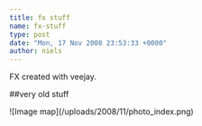 ```yaml
---
title: fx stuff
name: fx-stuff
type: post
date: "Mon, 17 Nov 2008 23:53:33 +0000"
author: niels
---
```

FX created with veejay.  


##very old stuff  
<div>  
![Image map](/uploads/2008/11/photo_index.png)  
<map id="photo_index" name="photo_index">  
<area href="http://www.veejayhq.net/wp-content/uploads/2008/11/blendkey1.jpg" shape="rect" coords="0,0,53,49" alt=""></area>  
<area href="http://www.veejayhq.net/wp-content/uploads/2008/11/blendkey2.jpg" shape="rect" coords="54,0,107,49" alt=""></area>  
<area href="http://www.veejayhq.net/wp-content/uploads/2008/11/blendkey3.jpg" shape="rect" coords="108,0,161,49" alt=""></area>  
<area href="http://www.veejayhq.net/wp-content/uploads/2008/11/capensis1.jpg" shape="rect" coords="162,0,215,49" alt=""></area>  
<area href="http://www.veejayhq.net/wp-content/uploads/2008/11/capensis10.jpg" shape="rect" coords="216,0,269,49" alt=""></area>  
<area href="http://www.veejayhq.net/wp-content/uploads/2008/11/capensis2.jpg" shape="rect" coords="270,0,323,49" alt=""></area>  
<area href="http://www.veejayhq.net/wp-content/uploads/2008/11/capensis3.jpg" shape="rect" coords="324,0,377,49" alt=""></area>  
<area href="http://www.veejayhq.net/wp-content/uploads/2008/11/capensis4.jpg" shape="rect" coords="378,0,431,49" alt=""></area>  
<area href="http://www.veejayhq.net/wp-content/uploads/2008/11/capensis5.jpg" shape="rect" coords="432,0,485,49" alt=""></area>  
<area href="http://www.veejayhq.net/wp-content/uploads/2008/11/capensis6.jpg" shape="rect" coords="486,0,539,49" alt=""></area>  
<area href="http://www.veejayhq.net/wp-content/uploads/2008/11/capensis7.jpg" shape="rect" coords="0,50,53,99" alt=""></area>  
<area href="http://www.veejayhq.net/wp-content/uploads/2008/11/capensis8.jpg" shape="rect" coords="54,50,107,99" alt=""></area>  
<area href="http://www.veejayhq.net/wp-content/uploads/2008/11/capensis9.jpg" shape="rect" coords="108,50,161,99" alt=""></area>  
<area href="http://www.veejayhq.net/wp-content/uploads/2008/11/chromakey3.jpg" shape="rect" coords="162,50,215,99" alt=""></area>  
<area href="http://www.veejayhq.net/wp-content/uploads/2008/11/chromakey4.jpg" shape="rect" coords="216,50,269,99" alt=""></area>  
<area href="http://www.veejayhq.net/wp-content/uploads/2008/11/chromakey5.jpg" shape="rect" coords="270,50,323,99" alt=""></area>  
<area href="http://www.veejayhq.net/wp-content/uploads/2008/11/chromakey6.jpg" shape="rect" coords="324,50,377,99" alt=""></area>  
<area href="http://www.veejayhq.net/wp-content/uploads/2008/11/chromamagick4.jpg" shape="rect" coords="378,50,431,99" alt=""></area>  
<area href="http://www.veejayhq.net/wp-content/uploads/2008/11/cubics.jpg" shape="rect" coords="432,50,485,99" alt=""></area>  
<area href="http://www.veejayhq.net/wp-content/uploads/2008/11/effectv1.jpg" shape="rect" coords="486,50,539,99" alt=""></area>  
<area href="http://www.veejayhq.net/wp-content/uploads/2008/11/effectv2.jpg" shape="rect" coords="0,100,53,149" alt=""></area>  
<area href="http://www.veejayhq.net/wp-content/uploads/2008/11/effectv3.jpg" shape="rect" coords="54,100,107,149" alt=""></area>  
<area href="http://www.veejayhq.net/wp-content/uploads/2008/11/effectv4.jpg" shape="rect" coords="108,100,161,149" alt=""></area>  
<area href="http://www.veejayhq.net/wp-content/uploads/2008/11/effectv5.jpg" shape="rect" coords="162,100,215,149" alt=""></area>  
<area href="http://www.veejayhq.net/wp-content/uploads/2008/11/emboss1.jpg" shape="rect" coords="216,100,269,149" alt=""></area>  
<area href="http://www.veejayhq.net/wp-content/uploads/2008/11/fib1.jpg" shape="rect" coords="270,100,323,149" alt=""></area>  
<area href="http://www.veejayhq.net/wp-content/uploads/2008/11/fib2.jpg" shape="rect" coords="324,100,377,149" alt=""></area>  
<area href="http://www.veejayhq.net/wp-content/uploads/2008/11/gal2-1.jpg" shape="rect" coords="378,100,431,149" alt=""></area>  
<area href="http://www.veejayhq.net/wp-content/uploads/2008/11/gal2-10.jpg" shape="rect" coords="432,100,485,149" alt=""></area>  
<area href="http://www.veejayhq.net/wp-content/uploads/2008/11/gal2-3.jpg" shape="rect" coords="486,100,539,149" alt=""></area>  
<area href="http://www.veejayhq.net/wp-content/uploads/2008/11/gal2-4.jpg" shape="rect" coords="0,150,53,199" alt=""></area>  
<area href="http://www.veejayhq.net/wp-content/uploads/2008/11/gal2-5.jpg" shape="rect" coords="54,150,107,199" alt=""></area>  
<area href="http://www.veejayhq.net/wp-content/uploads/2008/11/gal2-6.jpg" shape="rect" coords="108,150,161,199" alt=""></area>  
<area href="http://www.veejayhq.net/wp-content/uploads/2008/11/gal2-7.jpg" shape="rect" coords="162,150,215,199" alt=""></area>  
<area href="http://www.veejayhq.net/wp-content/uploads/2008/11/gal2-8.jpg" shape="rect" coords="216,150,269,199" alt=""></area>  
<area href="http://www.veejayhq.net/wp-content/uploads/2008/11/gal2-9.jpg" shape="rect" coords="270,150,323,199" alt=""></area>  
<area href="http://www.veejayhq.net/wp-content/uploads/2008/11/greykey.jpg" shape="rect" coords="324,150,377,199" alt=""></area>  
<area href="http://www.veejayhq.net/wp-content/uploads/2008/11/lumakey1.jpg" shape="rect" coords="378,150,431,199" alt=""></area>  
<area href="http://www.veejayhq.net/wp-content/uploads/2008/11/lumakey2.jpg" shape="rect" coords="432,150,485,199" alt=""></area>  
<area href="http://www.veejayhq.net/wp-content/uploads/2008/11/lumakey3.jpg" shape="rect" coords="486,150,539,199" alt=""></area>  
<area href="http://www.veejayhq.net/wp-content/uploads/2008/11/lumamagick10.jpg" shape="rect" coords="0,200,53,249" alt=""></area>  
<area href="http://www.veejayhq.net/wp-content/uploads/2008/11/lumamagick18.jpg" shape="rect" coords="54,200,107,249" alt=""></area>  
<area href="http://www.veejayhq.net/wp-content/uploads/2008/11/lumamagick4.jpg" shape="rect" coords="108,200,161,249" alt=""></area>  
<area href="http://www.veejayhq.net/wp-content/uploads/2008/11/overl-00095.jpg" shape="rect" coords="162,200,215,249" alt=""></area>  
<area href="http://www.veejayhq.net/wp-content/uploads/2008/11/sdancer1.jpg" shape="rect" coords="216,200,269,249" alt=""></area>  
<area href="http://www.veejayhq.net/wp-content/uploads/2008/11/sdancer2.jpg" shape="rect" coords="270,200,323,249" alt=""></area>  
<area href="http://www.veejayhq.net/wp-content/uploads/2008/11/sdancer4.jpg" shape="rect" coords="324,200,377,249" alt=""></area>  
<area href="http://www.veejayhq.net/wp-content/uploads/2008/11/sdancer5.jpg" shape="rect" coords="378,200,431,249" alt=""></area>  
<area href="http://www.veejayhq.net/wp-content/uploads/2008/11/sdancer6.jpg" shape="rect" coords="432,200,485,249" alt=""></area>  
<area href="http://www.veejayhq.net/wp-content/uploads/2008/11/sdancer7.jpg" shape="rect" coords="486,200,539,249" alt=""></area>  
<area href="http://www.veejayhq.net/wp-content/uploads/2008/11/sdancer9.jpg" shape="rect" coords="0,250,53,299" alt=""></area>  
<area href="http://www.veejayhq.net/wp-content/uploads/2008/11/feet1.jpg" shape="rect" coords="54,250,107,299" alt=""></area>  
<area href="http://www.veejayhq.net/wp-content/uploads/2008/11/sfeet2.jpg" shape="rect" coords="108,250,161,299" alt=""></area>  
<area href="http://www.veejayhq.net/wp-content/uploads/2008/11/sfeet3.jpg" shape="rect" coords="162,250,215,299" alt=""></area>  
<area href="http://www.veejayhq.net/wp-content/uploads/2008/11/sleg3.jpg" shape="rect" coords="216,250,269,299" alt=""></area>  
<area href="http://www.veejayhq.net/wp-content/uploads/2008/11/sleg4.jpg" shape="rect" coords="270,250,323,299" alt=""></area>  
<area href="http://www.veejayhq.net/wp-content/uploads/2008/11/sleg5.jpg" shape="rect" coords="324,250,377,299" alt=""></area>  
<area href="http://www.veejayhq.net/wp-content/uploads/2008/11/sleg6.jpg" shape="rect" coords="378,250,431,299" alt=""></area>  
<area href="http://www.veejayhq.net/wp-content/uploads/2008/11/sleg7.jpg" shape="rect" coords="432,250,485,299" alt=""></area>  
<area href="http://www.veejayhq.net/wp-content/uploads/2008/11/sleg8.jpg" shape="rect" coords="486,250,539,299" alt=""></area>  
<area href="http://www.veejayhq.net/wp-content/uploads/2008/11/ssmoothkey.jpg" shape="rect" coords="0,300,53,349" alt=""></area>  
<area href="http://www.veejayhq.net/wp-content/uploads/2008/11/ssmoothkey2.jpg" shape="rect" coords="54,300,107,349" alt=""></area>  
<area href="http://www.veejayhq.net/wp-content/uploads/2008/11/strong1.jpg" shape="rect" coords="108,300,161,349" alt=""></area>  
<area href="http://www.veejayhq.net/wp-content/uploads/2008/11/strong10.jpg" shape="rect" coords="162,300,215,349" alt=""></area>  
<area href="http://www.veejayhq.net/wp-content/uploads/2008/11/strong11.jpg" shape="rect" coords="216,300,269,349" alt=""></area>  
<area href="http://www.veejayhq.net/wp-content/uploads/2008/11/strong12.jpg" shape="rect" coords="270,300,323,349" alt=""></area>  
<area href="http://www.veejayhq.net/wp-content/uploads/2008/11/strong13.jpg" shape="rect" coords="324,300,377,349" alt=""></area>  
<area href="http://www.veejayhq.net/wp-content/uploads/2008/11/strong3.jpg" shape="rect" coords="378,300,431,349" alt=""></area>  
<area href="http://www.veejayhq.net/wp-content/uploads/2008/11/strong4.jpg" shape="rect" coords="432,300,485,349" alt=""></area>  
<area href="http://www.veejayhq.net/wp-content/uploads/2008/11/strong5.jpg" shape="rect" coords="486,300,539,349" alt=""></area>  
<area href="http://www.veejayhq.net/wp-content/uploads/2008/11/strong9.jpg" shape="rect" coords="0,350,53,399" alt=""></area>  
</map>  
</div>